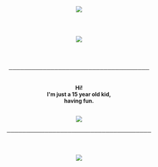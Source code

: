 <p align="center">
    <img src="https://i.imgur.com/x00uu9K.gif">
</p>   
<br>
<br>
<p align="center">
    <img src="https://github-readme-stats.vercel.app/api?username=0xWhey&show_icons=true&theme=tokyonight" >
</p>
<br>
<br>
<p align="center">
─────────────────────────────────────
</p>

<p align="center">
    <br>
    <strong>Hi!<br>
    I'm just a 15 year old kid,<br> 
    having fun.</strong> <br>
    <br>
    </strong>
 
<p align="center">        
         <img src="https://img.shields.io/static/v1?label=Discord&logo=Discord&message=whey#5000%&color=7289DA">
         </a>        
<br>
<br>
──────────────────────────────────────
<br>
<br>
<br>
<br>
<img src="https://github-readme-stats.vercel.app/api/top-langs/?username=0xWhey&layout=compact&theme=tokyonight">
</p>
